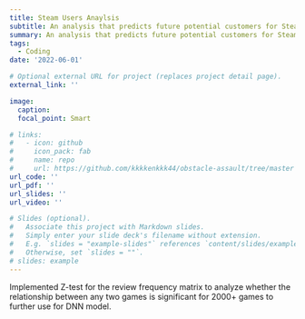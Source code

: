```yaml
---
title: Steam Users Anaylsis
subtitle: An analysis that predicts future potential customers for Steam games.
summary: An analysis that predicts future potential customers for Steam games.
tags:
  - Coding
date: '2022-06-01'

# Optional external URL for project (replaces project detail page).
external_link: ''

image:
  caption: 
  focal_point: Smart

# links:
#   - icon: github
#     icon_pack: fab
#     name: repo
#     url: https://github.com/kkkkenkkk44/obstacle-assault/tree/master
url_code: ''
url_pdf: ''
url_slides: ''
url_video: ''

# Slides (optional).
#   Associate this project with Markdown slides.
#   Simply enter your slide deck's filename without extension.
#   E.g. `slides = "example-slides"` references `content/slides/example-slides.md`.
#   Otherwise, set `slides = ""`.
# slides: example
---
```


Implemented Z-test for the review frequency matrix to analyze whether the relationship between any two games is significant for 2000+ games to further use for DNN model.